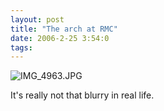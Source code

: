 ```yaml
---
layout: post
title: "The arch at RMC"
date: 2006-2-25 3:54:0
tags: 
---
```


![IMG_4963.JPG][1]

It's really not that blurry in real life.

   [1]: http://web.archive.org/web/20060314154122im_/http://greener.sdf1.org/blog/archives/IMG_4963.JPG
